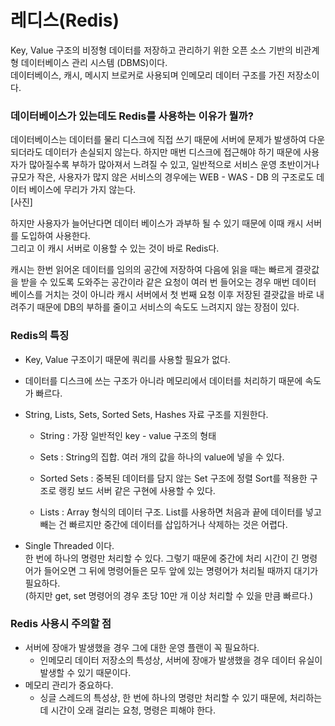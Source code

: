 # 레디스(Redis)

Key, Value 구조의 비정형 데이터를 저장하고 관리하기 위한 오픈 소스 기반의 비관계형 데이터베이스 관리 시스템 (DBMS)이다.  
데이터베이스, 캐시, 메시지 브로커로 사용되며 인메모리 데이터 구조를 가진 저장소이다.

### 데이터베이스가 있는데도 Redis를 사용하는 이유가 뭘까?

데이터베이스는 데이터를 물리 디스크에 직접 쓰기 때문에 서버에 문제가 발생하여 다운되더라도 데이터가 손실되지 않는다. 하지만 매번 디스크에 접근해야 하기 때문에 사용자가 많아질수록 부하가 많아져서 느려질 수 있고, 일반적으로 서비스 운영 초반이거나 규모가 작은, 사용자가 많지 않은 서비스의 경우에는 WEB - WAS - DB 의 구조로도 데이터 베이스에 무리가 가지 않는다.  
[사진]

하지만 사용자가 늘어난다면 데이터 베이스가 과부하 될 수 있기 때문에 이때 캐시 서버를 도입하여 사용한다.  
그리고 이 캐시 서버로 이용할 수 있는 것이 바로 Redis다.

캐시는 한번 읽어온 데이터를 임의의 공간에 저장하여 다음에 읽을 때는 빠르게 결괏값을 받을 수 있도록 도와주는 공간이라 같은 요청이 여러 번 들어오는 경우 매번 데이터 베이스를 거치는 것이 아니라 캐시 서버에서 첫 번째 요청 이후 저장된 결괏값을 바로 내려주기 때문에 DB의 부하를 줄이고 서비스의 속도도 느려지지 않는 장점이 있다.


### Redis의 특징
- Key, Value 구조이기 때문에 쿼리를 사용할 필요가 없다.  
- 데이터를 디스크에 쓰는 구조가 아니라 메모리에서 데이터를 처리하기 때문에 속도가 빠르다.  
- String, Lists, Sets, Sorted Sets, Hashes 자료 구조를 지원한다.
   
    - String : 가장 일반적인 key - value 구조의 형태

    - Sets : String의 집합. 여러 개의 값을 하나의 value에 넣을 수 있다.

    - Sorted Sets : 중복된 데이터를 담지 않는 Set 구조에 정렬 Sort를 적용한 구조로 랭킹 보드 서버 같은 구현에 사용할 수 있다.

    - Lists : Array 형식의 데이터 구조. List를 사용하면 처음과 끝에 데이터를 넣고 빼는 건 빠르지만 중간에 데이터를 삽입하거나 삭제하는 것은 어렵다.

- Single Threaded 이다.  
  한 번에 하나의 명령만 처리할 수 있다. 그렇기 때문에 중간에 처리 시간이 긴 명령어가 들어오면 그 뒤에 명령어들은 모두 앞에 있는 명령어가 처리될 때까지 대기가 필요하다.  
  (하지만 get, set 명령어의 경우 초당 10만 개 이상 처리할 수 있을 만큼 빠르다.)
 
 

### Redis 사용시 주의할 점
- 서버에 장애가 발생했을 경우 그에 대한 운영 플랜이 꼭 필요하다.
    - 인메모리 데이터 저장소의 특성상, 서버에 장애가 발생했을 경우 데이터 유실이 발생할 수 있기 때문이다.
- 메모리 관리가 중요하다.
    - 싱글 스레드의 특성상, 한 번에 하나의 명령만 처리할 수 있기 때문에, 처리하는데 시간이 오래 걸리는 요청, 명령은 피해야 한다.